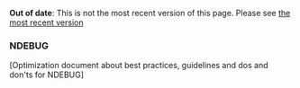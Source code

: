 <span class="warnings">**Out of date**: This is not the most recent version of this page. Please see [the most recent version](y)</span>
### NDEBUG

[Optimization document about best practices, guidelines and dos and don'ts for NDEBUG]
